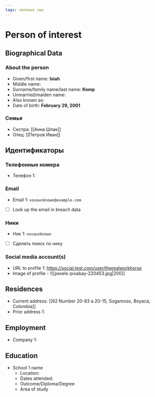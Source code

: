 ```yaml
---
tags: человек сын
---
```


# Person of interest
## Biographical Data
### About the person
- Given/first name: **Isiah**
- Middle name:
- Surname/family name/last name: **Kemp**
- Unmarried/maiden name:
- Also known as: 
- Date of birth: **February 29, 2001**

### Семья
- Сестра: [[Анна Шпак]]
- Отец: [[Петров Иван]]

## Идентификаторы
### Телефонные номера
- Телефон 1:

### Email
- Email 1: `vovaunknown@example.com`
- [ ] Look up the email in breach data

### Ники
- Ник 1: `vovaunknown`
- [ ] Сделать поиск по нику

### Social media account(s)
- URL to profile 1: https://social.test.com/user/therealworkhorse
- Image of profile - ![[pexels-pixabay-220453.jpg|200]]

## Residences
- Current address:  [[62 Number 20-83 a 20-15, Sogamoso, Boyacá, Colombia]]
- Prior address 1:

## Employment
- Company 1:  

## Education
- School 1 name
	- Location:
	- Dates attended:
	- Outcome/Diploma/Degree
	- Area of study

